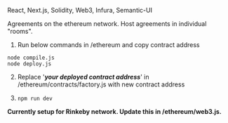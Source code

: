 React, Next.js, Solidity, Web3, Infura, Semantic-UI

Agreements on the ethereum network.
Host agreements in individual "rooms".

1. Run below commands in /ethereum and copy contract address

```
node compile.js
node deploy.js
```

2. Replace '**_your deployed contract address_**' in /ethereum/contracts/factory.js with new contract address

3. `npm run dev`

**Currently setup for Rinkeby network. Update this in /ethereum/web3.js.**
